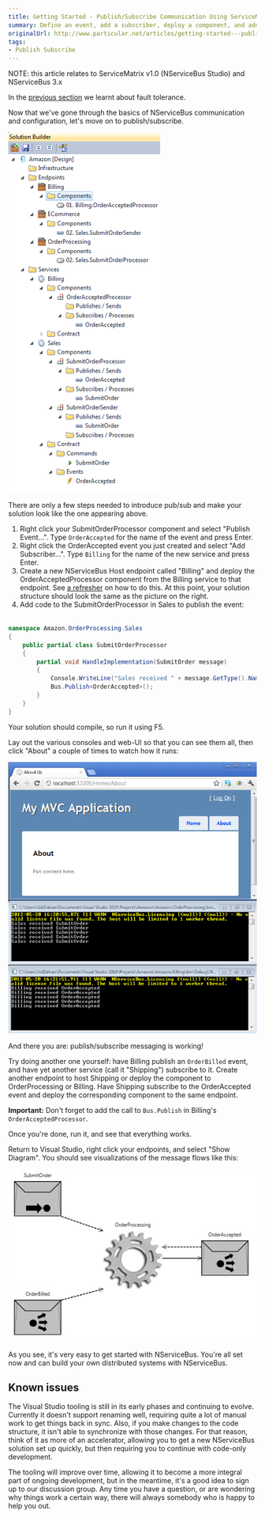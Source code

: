 ```yaml
---
title: Getting Started - Publish/Subscribe Communication Using ServiceMatrix v1.0
summary: Define an event, add a subscriber, deploy a component, and add code to publisher and subscriber.
originalUrl: http://www.particular.net/articles/getting-started---publish-subscribe-communication
tags:
- Publish Subscribe
---
```


NOTE: this article relates to ServiceMatrix v1.0 (NServiceBus Studio) and NServiceBus 3.x

In the [previous section](getting-started---fault-tolerance.md) we learnt about fault tolerance.

Now that we've gone through the basics of NServiceBus communication and configuration, let's move on to publish/subscribe.

![Full Solution Builder](GettingStarted11.png)

There are only a few steps needed to introduce pub/sub and make your solution look like the one appearing above.

1.  Right click your SubmitOrderProcessor component and select "Publish Event...". Type `OrderAccepted` for the name of the event and press Enter.
2.  Right click the OrderAccepted event you just created and select "Add Subscriber...". Type `Billing` for the name of the new service and press Enter.
3.  Create a new NServiceBus Host endpoint called "Billing" and deploy the OrderAcceptedProcessor component from the Billing service to that endpoint. See [a refresher](getting-started---creating-a-new-project.md) on how to do this. At this point, your solution structure should look the same as the picture on the right.
4.  Add code to the SubmitOrderProcessor in Sales to publish the event:

```C#

namespace Amazon.OrderProcessing.Sales
{
    public partial class SubmitOrderProcessor
    {
        partial void HandleImplementation(SubmitOrder message)
        {
            Console.WriteLine("Sales received " + message.GetType().Name);
            Bus.Publish<OrderAccepted>();
        }
    }
}
```

Your solution should compile, so run it using F5.

Lay out the various consoles and web-UI so that you can see them all, then click "About" a couple of times to watch how it runs:

![Running Pub/Sub](GettingStarted12.png)

And there you are: publish/subscribe messaging is working!

Try doing another one yourself: have Billing publish an `OrderBilled` event, and have yet another service (call it "Shipping") subscribe to it. Create another endpoint to host Shipping or deploy the component to OrderProcessing or Billing. Have Shipping subscribe to the OrderAccepted event and deploy the corresponding component to the same endpoint.

**Important:** Don't forget to add the call to `Bus.Publish` in Billing's `OrderAcceptedProcessor`.

Once you're done, run it, and see that everything works.

Return to Visual Studio, right click your endpoints, and select "Show Diagram". You should see visualizations of the message flows like this:

![Endpoint message flow](GettingStarted13.jpg)

As you see, it's very easy to get started with NServiceBus. You're all set now and can build your own distributed systems with NServiceBus.

Known issues
------------

The Visual Studio tooling is still in its early phases and continuing to evolve. Currently it doesn't support renaming well, requiring quite a lot of manual work to get things back in sync. Also, if you make changes to the code structure, it isn't able to synchronize with those changes. For that reason, think of it as more of an accelerator, allowing you to get a new NServiceBus solution set up quickly, but then requiring you to continue with code-only development.

The tooling will improve over time, allowing it to become a more integral part of ongoing development, but in the meantime, it's a good idea to sign up to our discussion group. Any time you have a question, or are wondering why things work a certain way, there will always somebody who is happy to help you out.
